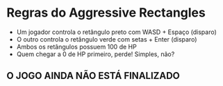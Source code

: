 # Regras do Aggressive Rectangles
- Um jogador controla o retângulo preto com WASD + Espaço (disparo)
- O outro controla o retângulo verde com setas + Enter (disparo)
- Ambos os retângulos possuem 100 de HP
- Quem chegar a 0 de HP primeiro, perde! Simples, não?

## O JOGO AINDA NÃO ESTÁ FINALIZADO
